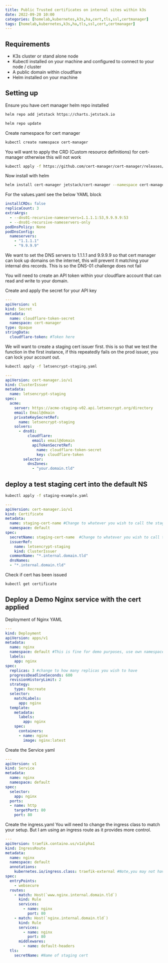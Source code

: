 ```yaml
---
title: Public Trusted certificates on internal sites within k3s
date: 2022-09-20 10:00
categories: [homelab,kubernetes,k3s,ha,cert,tls,ssl,certmanager]
tags: [homelab,kubernetes,k3s,ha,tls,ssl,cert,certmanager]
---
```

## Requirements
* K3s cluster or stand alone node
* Kubectl installed on your machine and configured to connect to your node / cluster
* A public domain within cloudflare
* Helm installed on your machine

## Setting up

Ensure you have cert manager helm repo installed

``` bash
helm repo add jetstack https://charts.jetstack.io
```

```bash
helm repo update
```

Create namespace for cert manager

``` bash
kubectl create namespace cert-manager
```
You will want to apply the CRD (Custom resource definitions) for cert-manager otherwise this will not work

```bash 
kubectl apply -f https://github.com/cert-manager/cert-manager/releases/download/v1.9.1/cert-manager.crds.yaml
```

Now install with helm
```bash
helm install cert-manager jetstack/cert-manager --namespace cert-manager --values=values.yaml --version v1.9.1
```
For the values.yaml see the below YAML block
```yaml
installCRDs: false
replicaCount: 3
extraArgs:
  - --dns01-recursive-nameservers=1.1.1.1:53,9.9.9.9:53
  - --dns01-recursive-nameservers-only
podDnsPolicy: None
podDnsConfig:
  nameservers:
    - "1.1.1.1"
    - "9.9.9.9"
```

We want to set the DNS servers to 1.1.1.1 and 9.9.9.9 so that cert manager can look up domains on the internet, this will prevent it matching your internal dns records. This is so the DNS-01 challenge does not fail

You will need to create an API token within your cloudflare account that can read and write to your domain. 

Create and apply the secret for your API key
``` yaml
---
apiVersion: v1
kind: Secret
metadata:
  name: cloudflare-token-secret
  namespace: cert-manager
type: Opaque
stringData:
  cloudflare-token: #Token here
```
We will want to create a staging cert issuer first. this is so that we test the function in the first instance, if this repeatedly fails on the prod issuer, you can lock your account out.

```bash
kubectl apply -f letsencrypt-staging.yaml
```

```yaml
---
apiVersion: cert-manager.io/v1
kind: ClusterIssuer
metadata:
  name: letsencrypt-staging
spec:
  acme:
    server: https://acme-staging-v02.api.letsencrypt.org/directory
    email: Email@dmain
    privateKeySecretRef:
      name: letsencrypt-staging
    solvers:
      - dns01:
          cloudflare:
            email: email@domain
            apiTokenSecretRef:
              name: cloudflare-token-secret
              key: cloudflare-token
        selector:
          dnsZones:
            - "your.domain.tld"
```
## deploy a test staging cert into the default NS
``` bash
kubectl apply -f staging-example.yaml
```

```yaml
---
apiVersion: cert-manager.io/v1
kind: Certificate
metadata:
  name: staging-cert-name #Change to whatever you wish to call the staging cert
  namespace: default
spec:
  secretName: staging-cert-name  #Change to whatever you wish to call the staging cert
  issuerRef:
    name: letsencrypt-staging
    kind: ClusterIssuer
  commonName: "*.internal.domain.tld"
  dnsNames:
  - "*.internal.domain.tld"
```
Check if cert has been issued
``` bash
kubectl get certificate
```

## Deploy a Demo Nginx service with the cert applied
Deployment of Nginx YAML
```yaml
---
kind: Deployment
apiVersion: apps/v1
metadata:
  name: nginx
  namespace: default #This is fine for demo purposes, use own namespace for prod deployments
  labels:
    app: nginx
spec:
  replicas: 3 #change to how many replicas you wish to have
  progressDeadlineSeconds: 600
  revisionHistoryLimit: 2
  strategy:
    type: Recreate
  selector:
    matchLabels:
      app: nginx
  template:
    metadata:
      labels:
        app: nginx
    spec:
      containers:
      - name: nginx
        image: nginx:latest
```

Create the Service yaml
```yaml
---
apiVersion: v1
kind: Service
metadata:
  name: nginx
  namespace: default
spec:
  selector:
    app: nginx
  ports:
  - name: http
    targetPort: 80
    port: 80
```
Create the ingress.yaml
You will need to change the ingress class to match your setup. But I am using an ingress route as it provides more control.
```yaml
---
apiVersion: traefik.containo.us/v1alpha1
kind: IngressRoute
metadata:
  name: nginx
  namespace: default
  annotations: 
    kubernetes.io/ingress.class: traefik-external #Note,you may not have ingress class if you not created one whith traefik.
spec:
  entryPoints:
    - websecure
  routes:
    - match: Host(`www.nginx.internal.domain.tld`)
      kind: Rule
      services:
        - name: nginx
          port: 80
    - match: Host(`nginx.internal.domain.tld`)
      kind: Rule
      services:
        - name: nginx
          port: 80
      middlewares:
        - name: default-headers
  tls:
    secretName: #Name of staging cert
```